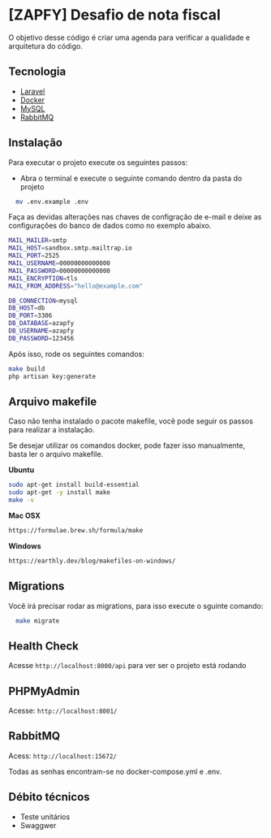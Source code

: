 
# [ZAPFY] Desafio de nota fiscal

O objetivo desse código é criar uma agenda para verificar a qualidade e arquitetura do código.



## Tecnologia

- [Laravel](https://laravel.com/docs/10.x)
- [Docker](https://docs.asaas.com/docs/cobrancas-via-cartao-de-credito)
- [MySQL](https://dev.mysql.com/doc/refman/8.0/en/)
- [RabbitMQ](https://rabbitmq.com/)
## Instalação
Para executar o projeto execute os seguintes passos:

- Abra o terminal e execute o seguinte comando dentro da pasta do projeto

```bash
  mv .env.example .env
```

Faça as devidas alterações nas chaves de configração de e-mail e deixe as configurações do banco de dados como no exemplo abaixo.

```bash
MAIL_MAILER=smtp
MAIL_HOST=sandbox.smtp.mailtrap.io
MAIL_PORT=2525
MAIL_USERNAME=00000000000000
MAIL_PASSWORD=00000000000000
MAIL_ENCRYPTION=tls
MAIL_FROM_ADDRESS="hello@example.com"

DB_CONNECTION=mysql
DB_HOST=db
DB_PORT=3306
DB_DATABASE=azapfy
DB_USERNAME=azapfy
DB_PASSWORD=123456
```

Após isso, rode os seguintes comandos:

```bash
make build
php artisan key:generate  
```

## Arquivo makefile

Caso não tenha instalado o pacote makefile, você pode seguir os passos para realizar a instalação.

Se desejar utilizar os comandos docker, pode fazer isso manualmente, basta ler o arquivo makefile.

**Ubuntu**

```bash
sudo apt-get install build-essential
sudo apt-get -y install make
make -v
```

**Mac OSX**
```bash
https://formulae.brew.sh/formula/make
```

**Windows**
```bash
https://earthly.dev/blog/makefiles-on-windows/
```

## Migrations

Você irá precisar rodar as migrations, para isso execute o sguinte comando:

```bash
  make migrate
```
## Health Check

Acesse `http://localhost:8000/api` para ver ser o projeto está rodando

## PHPMyAdmin

Acesse: `http://localhost:8001/`

## RabbitMQ

Acess: `http://localhost:15672/`

Todas as senhas encontram-se no docker-compose.yml e .env.
## Débito técnicos

- Teste unitários
- Swaggwer

